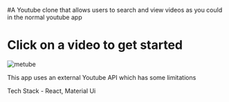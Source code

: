 #A Youtube clone that allows users to search and view videos as you could in the normal youtube app
# Click on a video to get started


![metube](https://user-images.githubusercontent.com/69213231/219253694-b4c48ca1-0e17-41fe-a68f-059d9e31da53.png)



This app uses an external Youtube API which has some limitations



Tech Stack - React, Material Ui

